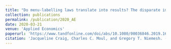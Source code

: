 ```yaml
---
title: "Do menu-labelling laws translate into results? The disparate impacts on population obesity and diabetes, (with Jacqueline Craig (Miami student) and Charles Moul"
collection: publications
permalink: /publication/2020_AE
date: 2020-03-21
venue: 'Applied Economics'
paperurl: 'https://www.tandfonline.com/doi/abs/10.1080/00036846.2019.1676875'
citation: 'Jacqueline Craig, Charles C. Moul, and Gregory T. Niemesh. (2020) &quot;Do menu-labelling laws translate into results? The disparate impacts on population obesity and diabetes&quot;, <i>Applied Economics</i>, 52(14); 1592-1605.'
---
```

